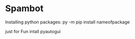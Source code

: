 # Spambot
 Installing python packages: py -m pip install nameofpackage
 
 just for Fun
 intall pyautogui
